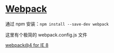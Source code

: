 # [Webpack](https://webpack.github.io/)

通过 npm 安装：`npm install --save-dev webpack`

这里有个极简的 webpack.config.js 文件

[webpack@4 for IE 8](https://github.com/xyzhanjiang/assets/tree/master/js/bundler/webpack/ie8)

